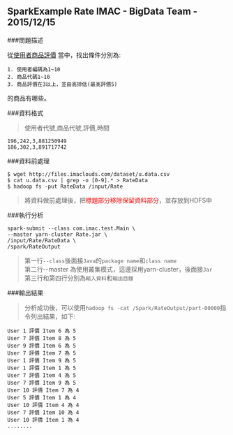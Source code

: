 ## SparkExample Rate  IMAC - BigData Team - 2015/12/15

###問題描述

從[使用者商品評價](http://files.imaclouds.com/dataset/u.data.csv) 當中，找出條件分別為:
```
1. 使用者編碼為1~10
2. 商品代碼1~10
3. 商品評價在3以上，並由高排低(最高評價5)
```
的商品有哪些。

###資料格式

>使用者代號,商品代號,評價,時間

```
196,242,3,881250949
186,302,3,891717742
```

###資料前處理

```
$ wget http://files.imaclouds.com/dataset/u.data.csv
$ cat u.data.csv | grep -o [0-9].* > RateData
$ hadoop fs -put RateData /input/Rate
```
>將資料做前處理後，把<font color="red">標題部分移除保留資料部分</font>，並存放到HDFS中

###執行分析

```
spark-submit --class com.imac.test.Main \
--master yarn-cluster Rate.jar \
/input/Rate/RateData \
/spark/RateOutput
```
> 第一行```--class```後面接```Java```的```package name```和```class name```  
> 第二行--master 為使用叢集模式，這邊採用yarn-cluster，後面接```Jar```  
> 第三行和第四行分別為```輸入資料```和```輸出目錄```

###輸出結果
>分析成功後，可以使用```hadoop fs -cat /Spark/RateOutput/part-00000```指令列出結果，如下:

```
User 1 評價 Item 6 為 5
User 7 評價 Item 8 為 5
User 9 評價 Item 6 為 5
User 7 評價 Item 7 為 5
User 1 評價 Item 9 為 5
User 1 評價 Item 1 為 5
User 7 評價 Item 4 為 5
User 7 評價 Item 9 為 5
User 10 評價 Item 7 為 4
User 5 評價 Item 1 為 4
User 10 評價 Item 4 為 4
User 7 評價 Item 10 為 4
User 10 評價 Item 1 為 4
........
```